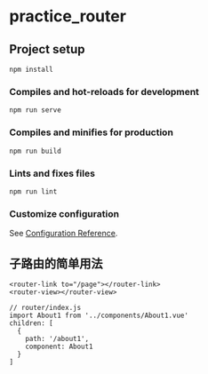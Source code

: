 # practice_router

## Project setup
```
npm install
```

### Compiles and hot-reloads for development
```
npm run serve
```

### Compiles and minifies for production
```
npm run build
```

### Lints and fixes files
```
npm run lint
```

### Customize configuration
See [Configuration Reference](https://cli.vuejs.org/config/).

## 子路由的简单用法
```
<router-link to="/page"></router-link>
<router-view></router-view>

// router/index.js
import About1 from '../components/About1.vue'
children: [
  {
    path: '/about1',
    component: About1
  }
]
```
